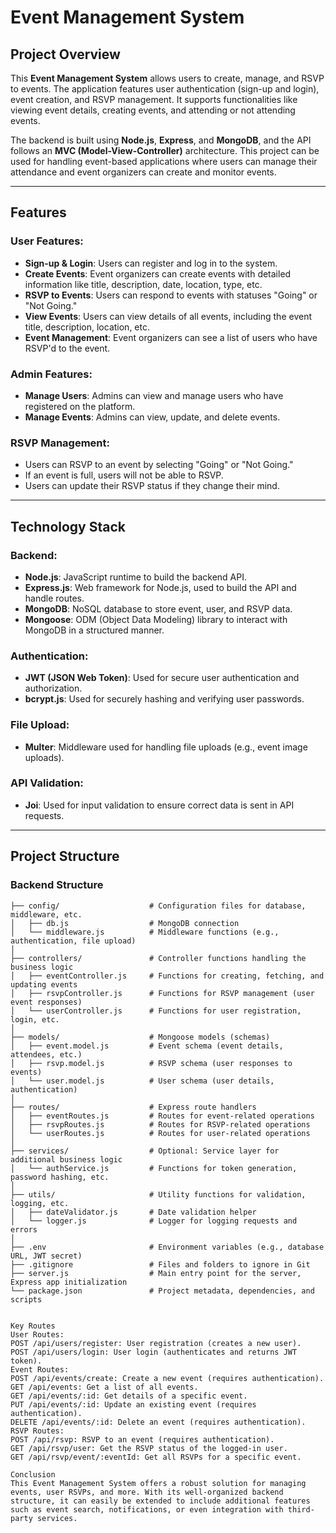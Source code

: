 # **Event Management System**

## **Project Overview**

This **Event Management System** allows users to create, manage, and RSVP to events. The application features user authentication (sign-up and login), event creation, and RSVP management. It supports functionalities like viewing event details, creating events, and attending or not attending events.

The backend is built using **Node.js**, **Express**, and **MongoDB**, and the API follows an **MVC (Model-View-Controller)** architecture. This project can be used for handling event-based applications where users can manage their attendance and event organizers can create and monitor events.

---

## **Features**

### **User Features:**
- **Sign-up & Login**: Users can register and log in to the system.
- **Create Events**: Event organizers can create events with detailed information like title, description, date, location, type, etc.
- **RSVP to Events**: Users can respond to events with statuses "Going" or "Not Going."
- **View Events**: Users can view details of all events, including the event title, description, location, etc.
- **Event Management**: Event organizers can see a list of users who have RSVP'd to the event.

### **Admin Features:**
- **Manage Users**: Admins can view and manage users who have registered on the platform.
- **Manage Events**: Admins can view, update, and delete events.

### **RSVP Management:**
- Users can RSVP to an event by selecting "Going" or "Not Going."
- If an event is full, users will not be able to RSVP.
- Users can update their RSVP status if they change their mind.

---

## **Technology Stack**

### **Backend:**
- **Node.js**: JavaScript runtime to build the backend API.
- **Express.js**: Web framework for Node.js, used to build the API and handle routes.
- **MongoDB**: NoSQL database to store event, user, and RSVP data.
- **Mongoose**: ODM (Object Data Modeling) library to interact with MongoDB in a structured manner.

### **Authentication:**
- **JWT (JSON Web Token)**: Used for secure user authentication and authorization.
- **bcrypt.js**: Used for securely hashing and verifying user passwords.

### **File Upload:**
- **Multer**: Middleware used for handling file uploads (e.g., event image uploads).

### **API Validation:**
- **Joi**: Used for input validation to ensure correct data is sent in API requests.

---

## **Project Structure**

### **Backend Structure**
```plaintext
├── config/                    # Configuration files for database, middleware, etc.
│   ├── db.js                  # MongoDB connection
│   └── middleware.js          # Middleware functions (e.g., authentication, file upload)
│
├── controllers/               # Controller functions handling the business logic
│   ├── eventController.js     # Functions for creating, fetching, and updating events
│   ├── rsvpController.js      # Functions for RSVP management (user event responses)
│   └── userController.js      # Functions for user registration, login, etc.
│
├── models/                    # Mongoose models (schemas)
│   ├── event.model.js         # Event schema (event details, attendees, etc.)
│   ├── rsvp.model.js          # RSVP schema (user responses to events)
│   └── user.model.js          # User schema (user details, authentication)
│
├── routes/                    # Express route handlers
│   ├── eventRoutes.js         # Routes for event-related operations
│   ├── rsvpRoutes.js          # Routes for RSVP-related operations
│   └── userRoutes.js          # Routes for user-related operations
│
├── services/                  # Optional: Service layer for additional business logic
│   └── authService.js         # Functions for token generation, password hashing, etc.
│
├── utils/                     # Utility functions for validation, logging, etc.
│   ├── dateValidator.js       # Date validation helper
│   └── logger.js              # Logger for logging requests and errors
│
├── .env                       # Environment variables (e.g., database URL, JWT secret)
├── .gitignore                 # Files and folders to ignore in Git
├── server.js                  # Main entry point for the server, Express app initialization
└── package.json               # Project metadata, dependencies, and scripts


Key Routes
User Routes:
POST /api/users/register: User registration (creates a new user).
POST /api/users/login: User login (authenticates and returns JWT token).
Event Routes:
POST /api/events/create: Create a new event (requires authentication).
GET /api/events: Get a list of all events.
GET /api/events/:id: Get details of a specific event.
PUT /api/events/:id: Update an existing event (requires authentication).
DELETE /api/events/:id: Delete an event (requires authentication).
RSVP Routes:
POST /api/rsvp: RSVP to an event (requires authentication).
GET /api/rsvp/user: Get the RSVP status of the logged-in user.
GET /api/rsvp/event/:eventId: Get all RSVPs for a specific event.

Conclusion
This Event Management System offers a robust solution for managing events, user RSVPs, and more. With its well-organized backend structure, it can easily be extended to include additional features such as event search, notifications, or even integration with third-party services.

